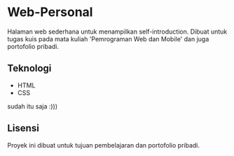 # Web-Personal
Halaman web sederhana untuk menampilkan self-introduction. Dibuat untuk tugas kuis pada mata kuliah 'Pemrograman Web dan Mobile' dan juga portofolio pribadi.

## Teknologi
- HTML
- CSS
  
sudah itu saja :)))

## Lisensi
Proyek ini dibuat untuk tujuan pembelajaran dan portofolio pribadi.
